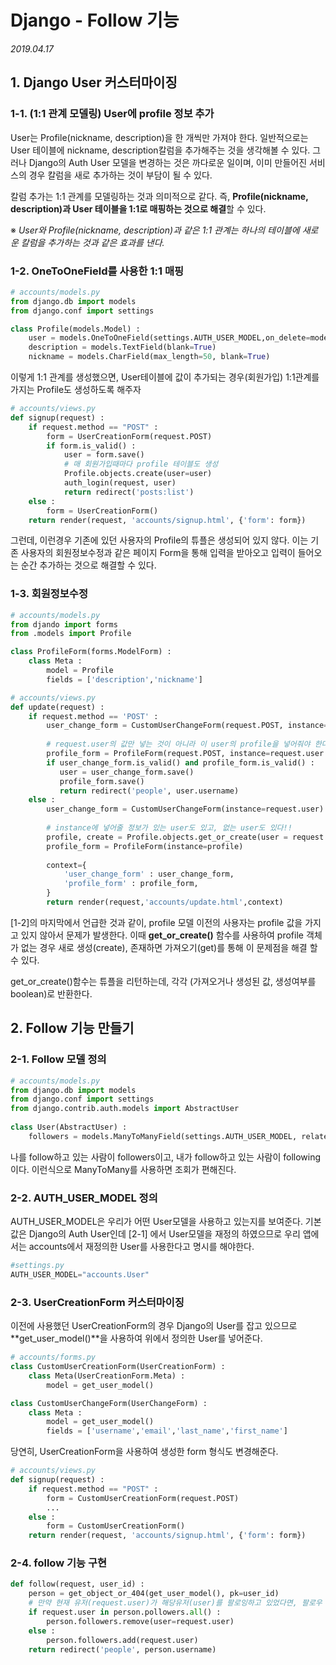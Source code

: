 # Django - Follow 기능

*2019.04.17*



## 1. Django User 커스터마이징

### 1-1. (1:1 관계 모델링) User에 profile 정보 추가

User는 Profile(nickname, description)을 한 개씩만 가져야 한다. 일반적으로는 User 테이블에 nickname, description칼럼을 추가해주는 것을 생각해볼 수 있다. 그러나 Django의 Auth User 모델을 변경하는 것은 까다로운 일이며, 이미 만들어진 서비스의 경우 칼럼을 새로 추가하는 것이 부담이 될 수 있다.

칼럼 추가는 1:1 관계를 모델링하는 것과 의미적으로 같다. 즉, **Profile(nickname, description)과 User 테이블을 1:1로 매핑하는 것으로 해결**할 수 있다.

&#8251; *User와 Profile(nickname, description)과 같은 1:1 관계는 하나의 테이블에 새로운 칼럼을 추가하는 것과 같은 효과를 낸다.*



### 1-2. OneToOneField를 사용한 1:1 매핑

```python
# accounts/models.py
from django.db import models
from django.conf import settings

class Profile(models.Model) :
    user = models.OneToOneField(settings.AUTH_USER_MODEL,on_delete=models.CASCADE)
    description = models.TextField(blank=True)
    nickname = models.CharField(max_length=50, blank=True)
```

이렇게 1:1 관계를 생성했으면, User테이블에 값이 추가되는 경우(회원가입) 1:1관계를 가지는 Profile도 생성하도록 해주자

```python
# accounts/views.py
def signup(request) :
    if request.method == "POST" :
        form = UserCreationForm(request.POST)
        if form.is_valid() :
            user = form.save()
            # 매 회원가입때마다 profile 테이블도 생성
            Profile.objects.create(user=user)
            auth_login(request, user)
            return redirect('posts:list')
    else :
        form = UserCreationForm() 
    return render(request, 'accounts/signup.html', {'form': form})
```

그런데, 이런경우 기존에 있던 사용자의 Profile의 튜플은 생성되어 있지 않다. 이는 기존 사용자의 회원정보수정과 같은 페이지 Form을 통해 입력을 받아오고  입력이 들어오는 순간 추가하는 것으로 해결할 수 있다.



### 1-3. 회원정보수정

```python
# accounts/models.py
from djando import forms
from .models import Profile

class ProfileForm(forms.ModelForm) :
    class Meta :
        model = Profile
        fields = ['description','nickname']
```

```python
# accounts/views.py
def update(request) :
    if request.method == 'POST' :
        user_change_form = CustomUserChangeForm(request.POST, instance=request.user)
        
        # request.user의 값만 넣는 것이 아니라 이 user의 profile을 넣어줘야 한다.
        profile_form = ProfileForm(request.POST, instance=request.user.profile)
        if user_change_form.is_valid() and profile_form.is_valid() :
           user = user_change_form.save()
           profile_form.save()
           return redirect('people', user.username)
    else :
        user_change_form = CustomUserChangeForm(instance=request.user)
        
        # instance에 넣어줄 정보가 있는 user도 있고, 없는 user도 있다!!
        profile, create = Profile.objects.get_or_create(user = request.user)
        profile_form = ProfileForm(instance=profile)
        
        context={
            'user_change_form' : user_change_form,
            'profile_form' : profile_form,
        }
        return render(request,'accounts/update.html',context)
```

[1-2]의 마지막에서 언급한 것과 같이, profile 모델 이전의 사용자는 profile 값을 가지고 있지 않아서 문제가 발생한다. 이때 **get_or_create()** 함수를 사용하여 profile 객체가 없는 경우 새로 생성(create), 존재하면 가져오기(get)를 통해 이 문제점을 해결 할 수 있다. 

get_or_create()함수는 튜플을 리턴하는데, 각각 (가져오거나 생성된 값, 생성여부를 boolean)로 반환한다.



## 2. Follow 기능 만들기

### 2-1. Follow 모델 정의

```python
# accounts/models.py
from django.db import models
from django.conf import settings
from django.contrib.auth.models import AbstractUser
    
class User(AbstractUser) :
    followers = models.ManyToManyField(settings.AUTH_USER_MODEL, related_name='followings')
```

나를 follow하고 있는 사람이 followers이고, 내가 follow하고 있는 사람이 following이다. 이런식으로 ManyToMany를 사용하면 조회가 편해진다.



### 2-2. AUTH_USER_MODEL 정의

AUTH_USER_MODEL은 우리가 어떤 User모델을 사용하고 있는지를 보여준다. 기본 값은 Django의 Auth User인데 [2-1] 에서 User모델을 재정의 하였으므로 우리 앱에서는 accounts에서 재정의한 User를 사용한다고 명시를 해야한다.

```python
#settings.py
AUTH_USER_MODEL="accounts.User"
```



### 2-3. UserCreationForm 커스터마이징

이전에 사용했던 UserCreationForm의 경우 Django의 User를 잡고 있으므로 **get_user_model()**을 사용하여 위에서 정의한 User를 넣어준다.

```python
# accounts/forms.py
class CustomUserCreationForm(UserCreationForm) :
    class Meta(UserCreationForm.Meta) :
        model = get_user_model()

class CustomUserChangeForm(UserChangeForm) :
    class Meta :
        model = get_user_model()
        fields = ['username','email','last_name','first_name']
```

당연히, UserCreationForm을 사용하여 생성한 form 형식도 변경해준다.

```python
# accounts/views.py
def signup(request) :
    if request.method == "POST" :
        form = CustomUserCreationForm(request.POST)
        ...
    else :
        form = CustomUserCreationForm() 
    return render(request, 'accounts/signup.html', {'form': form})
```



### 2-4. follow 기능 구현

```python
def follow(request, user_id) :
    person = get_object_or_404(get_user_model(), pk=user_id)
    # 만약 현재 유저(request.user)가 해당유저(user)를 팔로잉하고 있었다면, 팔로우 취소
    if request.user in person.pollowers.all() :
        person.followers.remove(user=request.user) 
    else :
        person.followers.add(request.user)
    return redirect('people', person.username)
```

